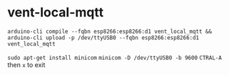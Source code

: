 # vent-local-mqtt

`arduino-cli compile --fqbn esp8266:esp8266:d1 vent_local_mqtt && arduino-cli upload -p /dev/ttyUSB0 --fqbn esp8266:esp8266:d1 vent_local_mqtt`

`sudo apt-get install minicom`
`minicom -D /dev/ttyUSB0 -b 9600`
`CTRAL-A` then  `x` to exit

